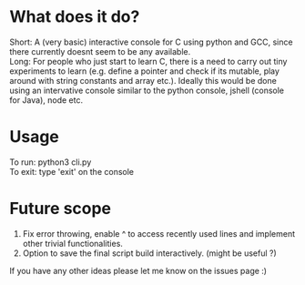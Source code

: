 # What does it do?
Short: A (very basic) interactive console for C using python and GCC, since there currently doesnt seem to be any available.<br/>
Long: For people who just start to learn C, there is a need to carry out tiny experiments to learn (e.g. define a pointer and check if its mutable, play around with string constants and array etc.). Ideally this would be done using an intervative console similar to the python console, jshell (console for Java), node etc. <br/>

# Usage
To run: python3 cli.py <br/>
To exit: type 'exit' on the console <br/>

# Future scope
1. Fix error throwing, enable ^ to access recently used lines and implement other trivial functionalities.
2. Option to save the final script build interactively. (might be useful ?)

If you have any other ideas please let me know on the issues page :)





